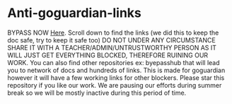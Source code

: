 # Anti-goguardian-links
BYPASS NOW 
[Here](https://docs.google.com/document/d/1KIgTy9hdpzF3-Wh1LSldvsJAFow4XSBxE2h6pwyCVbE/edit?tab=t.0).
Scroll down to find the links (we did this to keep the doc safe, try to keep it safe too)
DO NOT UNDER ANY CIRCUMSTANCE SHARE IT WITH A TEACHER/ADMIN/UNTRUSTWORTHY PERSON AS IT WILL JUST GET EVERYTHING BLOCKED, THEREFORE RUINING OUR WORK.
You can also find other repositories ex: byepasshub that will lead you to network of docs and hundreds of links.
This is made for goguardian however it will have a few working links for other blockers.
Please star this repository if you like our work.
We are pausing our efforts during summer break so we will be mostly inactive during this period of time.
